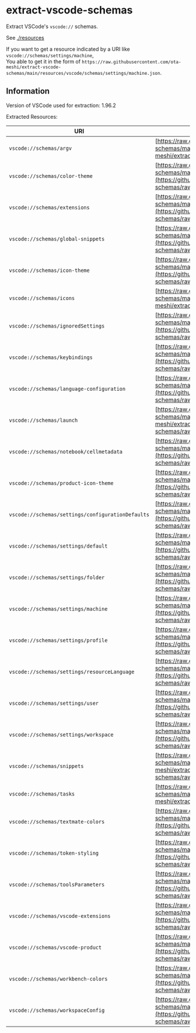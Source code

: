# extract-vscode-schemas

Extract VSCode's `vscode://` schemas.

See [./resources](https://github.com/ota-meshi/extract-vscode-schemas/tree/main/resources/)

If you want to get a resource indicated by a URI like `vscode://schemas/settings/machine`,  \
You able to get it in the form of `https://raw.githubusercontent.com/ota-meshi/extract-vscode-schemas/main/resources/vscode/schemas/settings/machine.json`.

## Information

<!--EXTRACT-INFO-START-->

Version of VSCode used for extraction: 1.96.2

Extracted Resources:

| URI | GitHub URL |
| --- | ---------- |
| `vscode://schemas/argv` | [https://raw.githubusercontent.com/ota-meshi/extract-vscode-schemas/main/resources/vscode/schemas/argv.json](https://github.com/ota-meshi/extract-vscode-schemas/raw/main/resources/vscode/schemas/argv.json) |
| `vscode://schemas/color-theme` | [https://raw.githubusercontent.com/ota-meshi/extract-vscode-schemas/main/resources/vscode/schemas/color-theme.json](https://github.com/ota-meshi/extract-vscode-schemas/raw/main/resources/vscode/schemas/color-theme.json) |
| `vscode://schemas/extensions` | [https://raw.githubusercontent.com/ota-meshi/extract-vscode-schemas/main/resources/vscode/schemas/extensions.json](https://github.com/ota-meshi/extract-vscode-schemas/raw/main/resources/vscode/schemas/extensions.json) |
| `vscode://schemas/global-snippets` | [https://raw.githubusercontent.com/ota-meshi/extract-vscode-schemas/main/resources/vscode/schemas/global-snippets.json](https://github.com/ota-meshi/extract-vscode-schemas/raw/main/resources/vscode/schemas/global-snippets.json) |
| `vscode://schemas/icon-theme` | [https://raw.githubusercontent.com/ota-meshi/extract-vscode-schemas/main/resources/vscode/schemas/icon-theme.json](https://github.com/ota-meshi/extract-vscode-schemas/raw/main/resources/vscode/schemas/icon-theme.json) |
| `vscode://schemas/icons` | [https://raw.githubusercontent.com/ota-meshi/extract-vscode-schemas/main/resources/vscode/schemas/icons.json](https://github.com/ota-meshi/extract-vscode-schemas/raw/main/resources/vscode/schemas/icons.json) |
| `vscode://schemas/ignoredSettings` | [https://raw.githubusercontent.com/ota-meshi/extract-vscode-schemas/main/resources/vscode/schemas/ignoredSettings.json](https://github.com/ota-meshi/extract-vscode-schemas/raw/main/resources/vscode/schemas/ignoredSettings.json) |
| `vscode://schemas/keybindings` | [https://raw.githubusercontent.com/ota-meshi/extract-vscode-schemas/main/resources/vscode/schemas/keybindings.json](https://github.com/ota-meshi/extract-vscode-schemas/raw/main/resources/vscode/schemas/keybindings.json) |
| `vscode://schemas/language-configuration` | [https://raw.githubusercontent.com/ota-meshi/extract-vscode-schemas/main/resources/vscode/schemas/language-configuration.json](https://github.com/ota-meshi/extract-vscode-schemas/raw/main/resources/vscode/schemas/language-configuration.json) |
| `vscode://schemas/launch` | [https://raw.githubusercontent.com/ota-meshi/extract-vscode-schemas/main/resources/vscode/schemas/launch.json](https://github.com/ota-meshi/extract-vscode-schemas/raw/main/resources/vscode/schemas/launch.json) |
| `vscode://schemas/notebook/cellmetadata` | [https://raw.githubusercontent.com/ota-meshi/extract-vscode-schemas/main/resources/vscode/schemas/notebook/cellmetadata.json](https://github.com/ota-meshi/extract-vscode-schemas/raw/main/resources/vscode/schemas/notebook/cellmetadata.json) |
| `vscode://schemas/product-icon-theme` | [https://raw.githubusercontent.com/ota-meshi/extract-vscode-schemas/main/resources/vscode/schemas/product-icon-theme.json](https://github.com/ota-meshi/extract-vscode-schemas/raw/main/resources/vscode/schemas/product-icon-theme.json) |
| `vscode://schemas/settings/configurationDefaults` | [https://raw.githubusercontent.com/ota-meshi/extract-vscode-schemas/main/resources/vscode/schemas/settings/configurationDefaults.json](https://github.com/ota-meshi/extract-vscode-schemas/raw/main/resources/vscode/schemas/settings/configurationDefaults.json) |
| `vscode://schemas/settings/default` | [https://raw.githubusercontent.com/ota-meshi/extract-vscode-schemas/main/resources/vscode/schemas/settings/default.json](https://github.com/ota-meshi/extract-vscode-schemas/raw/main/resources/vscode/schemas/settings/default.json) |
| `vscode://schemas/settings/folder` | [https://raw.githubusercontent.com/ota-meshi/extract-vscode-schemas/main/resources/vscode/schemas/settings/folder.json](https://github.com/ota-meshi/extract-vscode-schemas/raw/main/resources/vscode/schemas/settings/folder.json) |
| `vscode://schemas/settings/machine` | [https://raw.githubusercontent.com/ota-meshi/extract-vscode-schemas/main/resources/vscode/schemas/settings/machine.json](https://github.com/ota-meshi/extract-vscode-schemas/raw/main/resources/vscode/schemas/settings/machine.json) |
| `vscode://schemas/settings/profile` | [https://raw.githubusercontent.com/ota-meshi/extract-vscode-schemas/main/resources/vscode/schemas/settings/profile.json](https://github.com/ota-meshi/extract-vscode-schemas/raw/main/resources/vscode/schemas/settings/profile.json) |
| `vscode://schemas/settings/resourceLanguage` | [https://raw.githubusercontent.com/ota-meshi/extract-vscode-schemas/main/resources/vscode/schemas/settings/resourceLanguage.json](https://github.com/ota-meshi/extract-vscode-schemas/raw/main/resources/vscode/schemas/settings/resourceLanguage.json) |
| `vscode://schemas/settings/user` | [https://raw.githubusercontent.com/ota-meshi/extract-vscode-schemas/main/resources/vscode/schemas/settings/user.json](https://github.com/ota-meshi/extract-vscode-schemas/raw/main/resources/vscode/schemas/settings/user.json) |
| `vscode://schemas/settings/workspace` | [https://raw.githubusercontent.com/ota-meshi/extract-vscode-schemas/main/resources/vscode/schemas/settings/workspace.json](https://github.com/ota-meshi/extract-vscode-schemas/raw/main/resources/vscode/schemas/settings/workspace.json) |
| `vscode://schemas/snippets` | [https://raw.githubusercontent.com/ota-meshi/extract-vscode-schemas/main/resources/vscode/schemas/snippets.json](https://github.com/ota-meshi/extract-vscode-schemas/raw/main/resources/vscode/schemas/snippets.json) |
| `vscode://schemas/tasks` | [https://raw.githubusercontent.com/ota-meshi/extract-vscode-schemas/main/resources/vscode/schemas/tasks.json](https://github.com/ota-meshi/extract-vscode-schemas/raw/main/resources/vscode/schemas/tasks.json) |
| `vscode://schemas/textmate-colors` | [https://raw.githubusercontent.com/ota-meshi/extract-vscode-schemas/main/resources/vscode/schemas/textmate-colors.json](https://github.com/ota-meshi/extract-vscode-schemas/raw/main/resources/vscode/schemas/textmate-colors.json) |
| `vscode://schemas/token-styling` | [https://raw.githubusercontent.com/ota-meshi/extract-vscode-schemas/main/resources/vscode/schemas/token-styling.json](https://github.com/ota-meshi/extract-vscode-schemas/raw/main/resources/vscode/schemas/token-styling.json) |
| `vscode://schemas/toolsParameters` | [https://raw.githubusercontent.com/ota-meshi/extract-vscode-schemas/main/resources/vscode/schemas/toolsParameters.json](https://github.com/ota-meshi/extract-vscode-schemas/raw/main/resources/vscode/schemas/toolsParameters.json) |
| `vscode://schemas/vscode-extensions` | [https://raw.githubusercontent.com/ota-meshi/extract-vscode-schemas/main/resources/vscode/schemas/vscode-extensions.json](https://github.com/ota-meshi/extract-vscode-schemas/raw/main/resources/vscode/schemas/vscode-extensions.json) |
| `vscode://schemas/vscode-product` | [https://raw.githubusercontent.com/ota-meshi/extract-vscode-schemas/main/resources/vscode/schemas/vscode-product.json](https://github.com/ota-meshi/extract-vscode-schemas/raw/main/resources/vscode/schemas/vscode-product.json) |
| `vscode://schemas/workbench-colors` | [https://raw.githubusercontent.com/ota-meshi/extract-vscode-schemas/main/resources/vscode/schemas/workbench-colors.json](https://github.com/ota-meshi/extract-vscode-schemas/raw/main/resources/vscode/schemas/workbench-colors.json) |
| `vscode://schemas/workspaceConfig` | [https://raw.githubusercontent.com/ota-meshi/extract-vscode-schemas/main/resources/vscode/schemas/workspaceConfig.json](https://github.com/ota-meshi/extract-vscode-schemas/raw/main/resources/vscode/schemas/workspaceConfig.json) |

<!--EXTRACT-INFO-END-->
